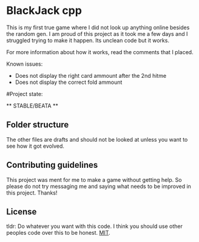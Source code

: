 # BlackJack cpp 

This is my first true game where I did not look up anything online besides the random gen. I am proud of this project as it
took me a few days and I struggled trying to make it happen. Its unclean code but it works.

For more information about how it works, read the comments that I placed.

Known issues:
- Does not display the right card ammount after the 2nd hitme
- Does not display the correct fold ammount

#Project state:

** STABLE/BEATA **

## Folder structure

The other files are drafts and should not be looked at unless you want to see how it got evolved.

## Contributing guidelines

This project was ment for me to make a game without getting help. So please do not try messaging me and saying what needs to be improved in this project. Thanks!


## License
tldr: Do whatever you want with this code. I think you should use other peoples code over this to be honest.
[MIT](./LICENSE).
